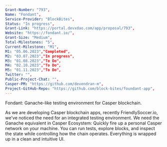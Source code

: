 ```yaml
---
Grant-Number: "793",
Name: "Fondant",
Service-Provider: "BlockBites",
Status: "In progress",
Grant-Link: "https://portal.devxdao.com/app/proposal/793",
Website: "https://fondant.io/",
Grant-Size: "Medium",
Total-Milestones: "5",
Current-Milestone: "M1",
M1: "05.06.2023","Completed",
M2: "03.07.2023","In progress",
M3: "01.08.2023","To Do",
M4: "02.10.2023","To Do",
M5: "01.11.2023","To Do",
Twitter: "",
Public-Project-Chat: "",
Casper-PM: "https://github.com/devendran-m",
Project-GitHub-Repo: "https://github.com/block-bites/foundant-app",
---
```

<!--lang:en--> 
Fondant: Ganache-like testing environment for Casper blockchain.

As we are developing Casper blockchain apps, recently FriendlySoccer.io, we've noticed the need for an integrated testing environment. We need the Ganache
equivalent in Casper Ecosystem: Quickly fire up a personal Casper network on your machine. You can run tests, explore blocks, and inspect the state while
controlling how the chain operates. Everything is wrapped up in a clean and intuitive UI.
<!--lang:es--] 
Fondant: entorno de prueba similar a Ganache para Casper blockchain. 

A medida que desarrollamos aplicaciones de cadena de bloques de Casper, recientemente FriendlySoccer.io, notamos la necesidad de un entorno de prueba integrado. Necesitamos el equivalente de Ganache en Casper Ecosystem: encienda rápidamente una red Casper personal en su máquina. Puede ejecutar pruebas, explorar bloques e inspeccionar el estado mientras controla el funcionamiento de la cadena. Todo está envuelto en una interfaz de usuario limpia e intuitiva.
<!--lang:de--] 
Fondant: Ganache-ähnliche Testumgebung für die Casper-Blockchain. 

Während wir Casper-Blockchain-Apps entwickeln, kürzlich FriendlySoccer.io, haben wir den Bedarf an einer integrierten Testumgebung festgestellt. Wir brauchen das Ganache-Äquivalent im Casper-Ökosystem: Starten Sie schnell ein persönliches Casper-Netzwerk auf Ihrem Computer. Sie können Tests ausführen, Blöcke erkunden und den Status überprüfen, während Sie gleichzeitig steuern, wie die Kette funktioniert. Alles ist in einer übersichtlichen und intuitiven Benutzeroberfläche zusammengefasst.
<!--lang:fr--] 
Fondant : environnement de test de type ganache pour la blockchain de Casper. 

Alors que nous développons des applications blockchain Casper, récemment FriendlySoccer.io, nous avons remarqué le besoin d'un environnement de test intégré. Nous avons besoin de l'équivalent de Ganache dans Casper Ecosystem : lancez rapidement un réseau Casper personnel sur votre machine. Vous pouvez exécuter des tests, explorer des blocs et inspecter l'état tout en contrôlant le fonctionnement de la chaîne. Tout est emballé dans une interface utilisateur propre et intuitive.
<!--lang:pl--] 
Fondant: środowisko testowe podobne do Ganache dla Casper blockchain. 

Podczas opracowywania aplikacji blockchain firmy Casper, ostatnio FriendlySoccer.io, zauważyliśmy potrzebę zintegrowanego środowiska testowego. Potrzebujemy odpowiednika Ganache w Casper Ecosystem: Szybko uruchom osobistą sieć Casper na swojej maszynie. Możesz przeprowadzać testy, eksplorować bloki i sprawdzać stan, kontrolując działanie łańcucha. Wszystko jest opakowane w przejrzysty i intuicyjny interfejs użytkownika.
<!--lang:uk--] 
Fondant: схоже на Ganache середовище тестування для блокчейну Casper. 

Оскільки ми розробляємо блокчейн-додатки Casper, нещодавно FriendlySoccer.io, ми помітили потребу в інтегрованому середовищі тестування. Нам потрібен еквівалент Ganache в екосистемі Casper: швидко запустіть персональну мережу Casper на вашій машині. Ви можете запускати тести, досліджувати блоки та перевіряти стан, одночасно контролюючи роботу ланцюжка. Все укладено в простий та інтуїтивно зрозумілий інтерфейс користувача.
[!--lang:*-->  
